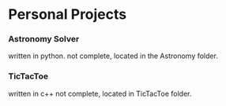 # Personal Projects
### Astronomy Solver
written in python.
not complete, located in the Astronomy folder.

### TicTacToe
written in c++
not complete, located in TicTacToe folder.
